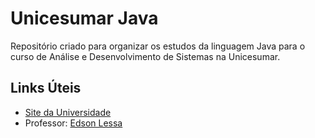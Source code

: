# Unicesumar Java

Repositório criado para organizar os estudos da linguagem Java para o curso de Análise e Desenvolvimento de Sistemas na Unicesumar.

## Links Úteis

* [Site da Universidade](https://www.unicesumar.edu.br/home/)
* Professor: [Edson Lessa](https://github.com/edson-lessa-jr)
